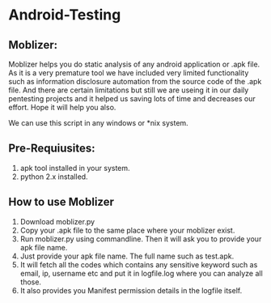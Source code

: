 Android-Testing
===============

Moblizer:
---------

Moblizer helps you do static analysis of any android application or .apk file. As it is a very premature tool we have included very limited functionality such as information disclosure automation from the source code of the .apk file. And there are certain limitations but still we are useing it in our daily pentesting projects and it helped us saving lots of time and decreases our effort. Hope it will help you also.

We can use this script in any windows or *nix system.


Pre-Requiusites:
----------------
1. apk tool installed in your system.
2. python 2.x installed.


How to use Moblizer
--------------------------------------
1. Download moblizer.py
2. Copy your .apk file to the same place where your moblizer exist.
3. Run moblizer.py using commandline. Then it will ask you to provide your apk file name.
4. Just provide your apk file name. The full name such as test.apk.
5. It will fetch all the codes which contains any sensitive keyword such as email, ip, username etc and put it in logfile.log where you can analyze all those.
6. It also provides you Manifest permission details in the logfile itself.

